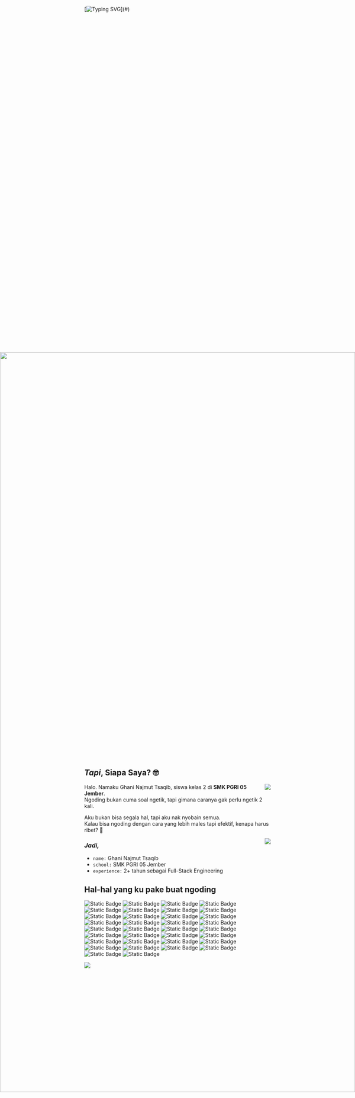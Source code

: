 [![Typing SVG](https://readme-typing-svg.demolab.com?font=Comic+Code&size=36&duration=4000&pause=3000&color=FFFFFF&center=true&vCenter=true&random=true&width=1500&height=100&lines=Kalau+bisa+malas%2C+kenapa+harus+rajin%3F;Aku+percaya+bahwa+kemalasan+adalah+induk+dari+efisiensi!%F0%9F%A4%AD;Ngoding%3F+Bisa.+Niat%3F+Kadang.)](#)

<div style="width:100%;height:50vh;overflow:hidden;">
  <img src="https://media1.tenor.com/m/vbsO-tocoHcAAAAC/%D1%81%D0%BF%D0%B0%D1%82%D1%8C-%D0%BA%D1%80%D0%BE%D0%B2%D0%B0%D1%82%D1%8C.gif" alt="" style="position:absolute;top:50%;left:50%;width:100vw;height:50vh;object-fit:cover;translate: -50% -50%"/>
</div>

## _Tapi_, Siapa Saya? 🤓

<div align="left">
  <img align="right" src="https://github-readme-stats.vercel.app/api?username=RujakRujakan&show_icons=true&hide_border=true&theme=onedark" />

  <p>Halo. Namaku Ghani Najmut Tsaqib, siswa kelas 2 di <strong>SMK PGRI 05 Jember</strong>.<br>Ngoding bukan cuma soal ngetik, tapi gimana caranya gak perlu ngetik 2 kali.</p>
  <p>Aku bukan bisa segala hal, tapi aku nak nyobain semua.<br>Kalau bisa ngoding dengan cara yang lebih males tapi efektif, kenapa harus ribet? 🤭</p>

  <img align="right" src="https://github-readme-stats.vercel.app/api/top-langs/?username=RujakRujakan&show_icons=true&hide_border=true&theme=onedark" />

  ### _Jadi,_

  - `name:` Ghani Najmut Tsaqib
  - `school:` SMK PGRI 05 Jember
  - `experience:` 2+ tahun sebagai Full-Stack Engineering
</div>

## Hal-hal yang ku pake buat ngoding

<p>
  <img alt="Static Badge" src="https://img.shields.io/badge/-HTML-%23E34F26?style=flat&logo=html5&logoColor=white">
  <img alt="Static Badge" src="https://img.shields.io/badge/-CSS-%23663399?style=flat&logo=css&logoColor=white">
  <img alt="Static Badge" src="https://img.shields.io/badge/-Javascript-%23F7DF1E?style=flat&logo=javascript&logoColor=white">
  <img alt="Static Badge" src="https://img.shields.io/badge/-Typescript-%233178C6?style=flat&logo=typescript&logoColor=white">
  <img alt="Static Badge" src="https://img.shields.io/badge/-React-%2361DAFB?style=flat&logo=react&logoColor=white">
  <img alt="Static Badge" src="https://img.shields.io/badge/-Vue.js-%234FC08D?style=flat&logo=vuedotjs&logoColor=white">
  <img alt="Static Badge" src="https://img.shields.io/badge/-Node.js-%235FA04E?style=flat&logo=nodedotjs&logoColor=white">
  <img alt="Static Badge" src="https://img.shields.io/badge/-Remix-%23000000?style=flat&logo=remix&logoColor=white">
  <img alt="Static Badge" src="https://img.shields.io/badge/-Next.js-%23000000?style=flat&logo=nextdotjs&logoColor=white">
  <img alt="Static Badge" src="https://img.shields.io/badge/-Nuxt-%2300DC82?style=flat&logo=nuxt&logoColor=white">
  <img alt="Static Badge" src="https://img.shields.io/badge/-PHP-%23777BB4?style=flat&logo=php&logoColor=white">
  <img alt="Static Badge" src="https://img.shields.io/badge/-Laravel-%23FF2D20?style=flat&logo=laravel&logoColor=white">
  <img alt="Static Badge" src="https://img.shields.io/badge/-Vite-%23646CFF?style=flat&logo=vite&logoColor=white">
  <img alt="Static Badge" src="https://img.shields.io/badge/-Webpack-%238DD6F9?style=flat&logo=webpack&logoColor=white">
  <img alt="Static Badge" src="https://img.shields.io/badge/-Git-%23F05032?style=flat&logo=git&logoColor=white">
  <img alt="Static Badge" src="https://img.shields.io/badge/-Dart-%230175C2?style=flat&logo=dart&logoColor=white">
  <img alt="Static Badge" src="https://img.shields.io/badge/-Python-%233776AB?style=flat&logo=python&logoColor=white">
  <img alt="Static Badge" src="https://img.shields.io/badge/-XML-%23005FAD?style=flat&logo=xml&logoColor=white">
  <img alt="Static Badge" src="https://img.shields.io/badge/-Odoo-%23714B67?style=flat&logo=odoo&logoColor=white">
  <img alt="Static Badge" src="https://img.shields.io/badge/-Flutter-%2302569B?style=flat&logo=flutter&logoColor=white">
  <img alt="Static Badge" src="https://img.shields.io/badge/-Flask-%23000000?style=flat&logo=flask&logoColor=white">
  <img alt="Static Badge" src="https://img.shields.io/badge/-Hono-%23E36002?style=flat&logo=hono&logoColor=white">
  <img alt="Static Badge" src="https://img.shields.io/badge/-Sass-%23CC6699?style=flat&logo=sass&logoColor=white">
  <img alt="Static Badge" src="https://img.shields.io/badge/-Less-%231D365D?style=flat&logo=less&logoColor=white">
  <img alt="Static Badge" src="https://img.shields.io/badge/-Express-%23000000?style=flat&logo=express&logoColor=white">
  <img alt="Static Badge" src="https://img.shields.io/badge/-PostgreSQL-%234169E1?style=flat&logo=postgresql&logoColor=white">
  <img alt="Static Badge" src="https://img.shields.io/badge/-Astro-%23BC52EE?style=flat&logo=astro&logoColor=white">
  <img alt="Static Badge" src="https://img.shields.io/badge/-MySQL-%234479A1?style=flat&logo=mysql&logoColor=white">
  <img alt="Static Badge" src="https://img.shields.io/badge/-Tailwind CSS-%2306B6D4?style=flat&logo=tailwindcss&logoColor=white">
  <img alt="Static Badge" src="https://img.shields.io/badge/-Supabase-%233FCF8E?style=flat&logo=supabase&logoColor=white">
  <img alt="Static Badge" src="https://img.shields.io/badge/-Neovim-%2357A143?style=flat&logo=neovim&logoColor=white">
  <img alt="Static Badge" src="https://img.shields.io/badge/-MongoDB-%2347A248?style=flat&logo=mongodb&logoColor=white">
  <img alt="Static Badge" src="https://img.shields.io/badge/-Github-%23181717?style=flat&logo=github&logoColor=white">
  <img alt="Static Badge" src="https://img.shields.io/badge/-Figma-%23F24E1E?style=flat&logo=figma&logoColor=white">
  <!-- <img alt="Static Badge" src="https://img.shields.io/badge/--%23?style=flat&logo=&logoColor=white"> -->
</p>

<div>
  <a href="https://discord.com/users/1058949156347060234"><img src="https://lanyard.cnrad.dev/api/1058949156347060234?idleMessage=%E2%80%9CGood%20code%20is%20written%20once%2C%20great%20code%20is%20reused%20forever.%E2%80%9D" /></a>
</div>

